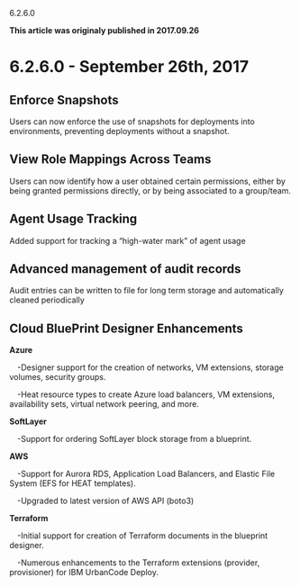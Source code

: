 





6.2.6.0

**This article was originaly published in 2017.09.26**


6.2.6.0 - September 26th, 2017
==============================




Enforce Snapshots
-----------------


Users can now enforce the use of snapshots for deployments into environments, preventing deployments without a snapshot.


View Role Mappings Across Teams
-------------------------------


Users can now identify how a user obtained certain permissions, either by being granted permissions directly, or by being associated to a group/team.


Agent Usage Tracking
--------------------


Added support for tracking a “high-water mark” of agent usage


Advanced management of audit records
------------------------------------


Audit entries can be written to file for long term storage and automatically cleaned periodically


Cloud BluePrint Designer Enhancements
-------------------------------------


**Azure**  

 -Designer support for the creation of networks, VM extensions, storage volumes, security groups.   

 -Heat resource types to create Azure load balancers, VM extensions, availability sets, virtual network peering, and more.


**SoftLayer**  

 -Support for ordering SoftLayer block storage from a blueprint.


**AWS**  

 -Support for Aurora RDS, Application Load Balancers, and Elastic File System (EFS for HEAT templates).  

 -Upgraded to latest version of AWS API (boto3)


**Terraform**  

 -Initial support for creation of Terraform documents in the blueprint designer.  

 -Numerous enhancements to the Terraform extensions (provider, provisioner) for IBM UrbanCode Deploy.






